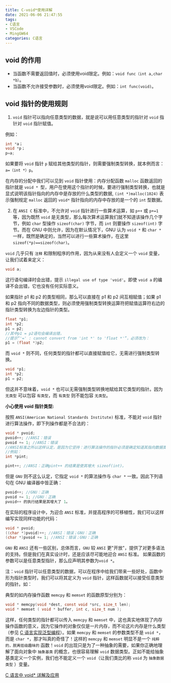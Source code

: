 ```yaml
---
title: C-void*使用详解
date: 2021-06-06 21:47:55
tags:
- C语言
- VSCode
- MingGW64
categories: C语言
---
```


## void 的作用

* 当函数不需要返回值时，必须使用void限定。例如：`void func（int a,char *b）`。
* 当函数不允许接受参数时，必须使用void限定。例如：`int func(void)`。

## void 指针的使用规则

1. `void` 指针可以指向任意类型的数据，就是说可以用任意类型的指针对 `void` 指针对 `void` 指针赋值。

例如：

```c
int *a；
void *p；
p=a;
```
<!--more-->

如果要将 `void` 指针 `p` 赋给其他类型的指针，则需要强制类型转换，就本例而言：`a=（int *）p`。

在内存的分配中我们可以见到 `void` 指针使用：内存分配函数 `malloc` 函数返回的指针就是 `void * `型，用户在使用这个指针的时候，要进行强制类型转换，也就是显式说明该指针指向的内存中是存放的什么类型的数据, `(int *)malloc(1024)` 表示强制规定 `malloc` 返回的 `void*` 指针指向的内存中存放的是一个的 `int` 型数据。

2. 在 `ANSI C` 标准中，不允许对 `void` 指针进行一些算术运算，如 `p++` 或 `p+=1` 等，因为既然 `void` 是无类型，那么每次算术运算我们就不知道该操作几个字节，例如 `char` 型操作 `sizeof(char)` 字节，而 `int` 则要操作 `sizeof(int)` 字节。而在 GNU 中则允许，因为在默认情况下，GNU 认为 `void *` 和 `char *` 一样，既然是确定的，当然可以进行一些算术操作，在这里`sizeof(*p)==sizeof(char)`。

`void` 几乎只有 `注释` 和限制程序的作用，因为从来没有人会定义一个 `void` 变量，让我们试着来定义：

```c
void a;
```

这行语句编译时会出错，提示 `illegal use of type 'void'`。即使 `void a` 的编译不会出错，它也没有任何实际意义。

如果指针 p1 和 p2 的类型相同，那么可以直接在 p1 和 p2 间互相赋值；如果 p1 和 p2 指向不同的数据类型，则必须使用强制类型转换运算符把赋值运算符右边的指针类型转换为左边指针的类型。

```c
float *p1;
int *p2;
p1 = p2;
//其中p1 = p2语句会编译出错，
//提示“'=' : cannot convert from 'int *' to 'float *'”，必须改为：
p1 = (float *)p2;
```

而 `void *` 则不同，任何类型的指针都可以直接赋值给它，无需进行强制类型转换。

```c
void *p1;
int *p2;
p1 = p2;
```

但这并不意味着，`void *` 也可以无需强制类型转换地赋给其它类型的指针。因为 `无类型` 可以包容 `有类型`，而 `有类型` 则不能包容 `无类型`。

**小心使用 void 指针类型:**

按照 `ANSI(American National Standards Institute)` 标准，不能对 `void` 指针进行算法操作，即下列操作都是不合法的：

```c
void * pvoid;
pvoid++; //ANSI：错误
pvoid += 1; //ANSI：错误
//ANSI标准之所以这样认定，是因为它坚持：进行算法操作的指针必须是确定知道其指向数据类型大小的。
//例如：
int *pint;

pint++; //ANSI：正确pint++ 的结果是使其增大 sizeof(int)。
```

但是 `GNU` 则不这么认定，它指定 `void *` 的算法操作与 `char *` 一致。因此下列语句在 GNU 编译器中皆正确：

```c
pvoid++; //GNU：正确
pvoid += 1; //GNU：正确
pvoid++ 的执行结果是其增大了 1。
```

在实际的程序设计中，为迎合 `ANSI` 标准，并提高程序的可移植性，我们可以这样编写实现同样功能的代码：

```c
void * pvoid;
((char *)pvoid)++; //ANSI：错误；GNU：正确
(char *)pvoid += 1; //ANSI：错误；GNU：正确
```

`GNU` 和 `ANSI` 还有一些区别，总体而言，`GNU` 较 `ANSI` 更"开放"，提供了对更多语法的支持。但是我们在真实设计时，还是应该尽可能地迎合 `ANSI` 标准。 如果函数的参数可以是任意类型指针，那么应声明其参数为`void *`。

注：`void` 指针可以任意类型的数据，可以在程序中给我们带来一些好处，函数中形为指针类型时，我们可以将其定义为 `void` 指针，这样函数就可以接受任意类型的指针。如：

典型的如内存操作函数 `memcpy` 和 `memset` 的函数原型分别为：

```c
void * memcpy(void *dest, const void *src, size_t len);
void * memset ( void * buffer, int c, size_t num );
```

这样，任何类型的指针都可以传入 `memcpy` 和 `memset` 中，这也真实地体现了内存操作函数的意义，因为它操作的对象仅仅是一片内存，而不论这片内存是什么类型（参见 [C 语言实现泛型编程](https://www.runoob.com/w3cnote/c-general-function.html)）。如果 `memcpy` 和 `memset` 的参数类型不是 `void *`，而是 `char *`，那才叫真的奇怪了！这样的 `memcpy` 和 `memset` 明显不是一个 `纯粹的，脱离低级趣味的` 函数！`void` 的出现只是为了一种抽象的需要，如果你正确地理解了面向对象中 `抽象基类` 的概念，也很容易理解 `void` 数据类型。正如不能给抽象基类定义一个实例，我们也不能定义一个 `void`（让我们类比的称 `void` 为 `抽象数据类型` ）变量。

[C 语言中 void* 详解及应用](https://www.runoob.com/w3cnote/c-void-intro.html)